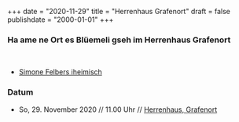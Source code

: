 ﻿+++
date = "2020-11-29"
title = "Herrenhaus Grafenort"
draft = false
publishdate = "2000-01-01"
+++

### Ha ame ne Ort es Blüemeli gseh im Herrenhaus Grafenort

<br>

* [Simone Felbers iheimisch](https://simonefelbersiheimisch.ch/)


### Datum

* So, 29. November 2020 // 11.00 Uhr // [Herrenhaus, Grafenort](https://grafenort.ch/veranstaltungen/)